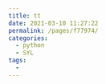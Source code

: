 ```yaml
---
title: tt
date: 2021-03-10 11:27:22
permalink: /pages/f77974/
categories:
  - python
  - SYL
tags:
  - 
---
```

